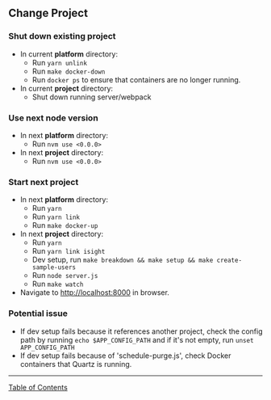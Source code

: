## Change Project

### Shut down existing project
- In current __platform__ directory:
	- Run `yarn unlink`
	- Run `make docker-down`
	- Run `docker ps` to ensure that containers are no longer running.
- In current __project__ directory:
	- Shut down running server/webpack

### Use next node version
- In next __platform__ directory:
	- Run `nvm use <0.0.0>`
- In next __project__ directory:
	- Run `nvm use <0.0.0>`

### Start next project
- In next __platform__ directory:
	- Run `yarn`
	- Run `yarn link`
	- Run `make docker-up`
- In next __project__ directory:
	- Run `yarn`
	- Run `yarn link isight`
	- Dev setup, run `make breakdown && make setup && make create-sample-users`
	- Run `node server.js`
	- Run `make watch`
- Navigate to <http://localhost:8000> in browser.

### Potential issue
- If dev setup fails because it references another project, check the config path by running `echo $APP_CONFIG_PATH` and if it's not empty, run `unset APP_CONFIG_PATH`
- If dev setup fails because of 'schedule-purge.js', check Docker containers that Quartz is running.

***
[Table of Contents](../README.md)